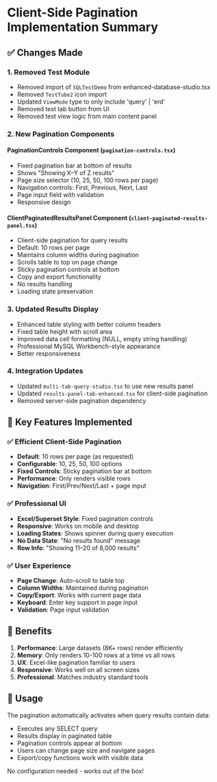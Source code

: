 # Client-Side Pagination Implementation Summary

## ✅ Changes Made

### 1. **Removed Test Module**
- Removed import of `SQLTestDemo` from enhanced-database-studio.tsx
- Removed `TestTube2` icon import
- Updated `ViewMode` type to only include 'query' | 'erd' 
- Removed test tab button from UI
- Removed test view logic from main content panel

### 2. **New Pagination Components**

#### **PaginationControls Component** (`pagination-controls.tsx`)
- Fixed pagination bar at bottom of results
- Shows "Showing X–Y of Z results"
- Page size selector (10, 25, 50, 100 rows per page)
- Navigation controls: First, Previous, Next, Last
- Page input field with validation
- Responsive design

#### **ClientPaginatedResultsPanel Component** (`client-paginated-results-panel.tsx`)
- Client-side pagination for query results
- Default: 10 rows per page
- Maintains column widths during pagination
- Scrolls table to top on page change
- Sticky pagination controls at bottom
- Copy and export functionality
- No results handling
- Loading state preservation

### 3. **Updated Results Display**
- Enhanced table styling with better column headers
- Fixed table height with scroll area
- Improved data cell formatting (NULL, empty string handling)
- Professional MySQL Workbench-style appearance
- Better responsiveness

### 4. **Integration Updates**
- Updated `multi-tab-query-studio.tsx` to use new results panel
- Updated `results-panel-tab-enhanced.tsx` for client-side pagination
- Removed server-side pagination dependency

## 🎯 Key Features Implemented

### ✅ Efficient Client-Side Pagination
- **Default**: 10 rows per page (as requested)
- **Configurable**: 10, 25, 50, 100 options
- **Fixed Controls**: Sticky pagination bar at bottom
- **Performance**: Only renders visible rows
- **Navigation**: First/Prev/Next/Last + page input

### ✅ Professional UI
- **Excel/Superset Style**: Fixed pagination controls
- **Responsive**: Works on mobile and desktop  
- **Loading States**: Shows spinner during query execution
- **No Data State**: "No results found" message
- **Row Info**: "Showing 11–20 of 8,000 results"

### ✅ User Experience
- **Page Change**: Auto-scroll to table top
- **Column Widths**: Maintained during pagination
- **Copy/Export**: Works with current page data
- **Keyboard**: Enter key support in page input
- **Validation**: Page input validation

## 🚀 Benefits

1. **Performance**: Large datasets (8K+ rows) render efficiently
2. **Memory**: Only renders 10-100 rows at a time vs all rows
3. **UX**: Excel-like pagination familiar to users
4. **Responsive**: Works well on all screen sizes
5. **Professional**: Matches industry standard tools

## 🔧 Usage

The pagination automatically activates when query results contain data:
- Executes any SELECT query
- Results display in paginated table
- Pagination controls appear at bottom
- Users can change page size and navigate pages
- Export/copy functions work with visible data

No configuration needed - works out of the box!
